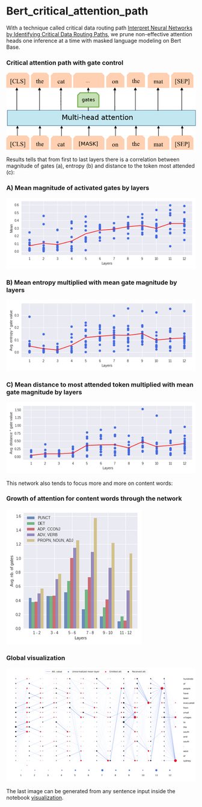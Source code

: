 # Bert_critical_attention_path

With a technique called critical data routing path [Interpret Neural Networks by Identifying Critical Data Routing Paths](http://openaccess.thecvf.com/content_cvpr_2018/papers/Wang_Interpret_Neural_Networks_CVPR_2018_paper.pdf), we prune non-effective attention heads one inference at a time with masked language modeling on Bert Base.

### Critical attention path with gate control
![Alt text](./resources/schema_mlm.png?raw=true "Title")

Results tells that from first to last layers there is a correlation between magnitude of gates (a), entropy (b) and distance to the token most attended (c):

### A) Mean magnitude of activated gates by layers
![Alt text](./resources/magnitude.png?raw=true "Title")
### B) Mean entropy multiplied with mean gate magnitude by layers
![Alt text](./resources/entropy.png?raw=true "Title")
### C) Mean distance to most attended token multiplied with mean gate magnitude by layers
![Alt text](./resources/distance.png?raw=true "Title")

This network also tends to focus more and more on content words:

### Growth of attention for content words through the network 
![Alt text](./resources/content.png?raw=true "Title")

### Global visualization
![Alt text](./resources/viz.png?raw=true "Title")

The last image can be generated from any sentence input inside the notebook [visualization](./visualization.ipynb).

